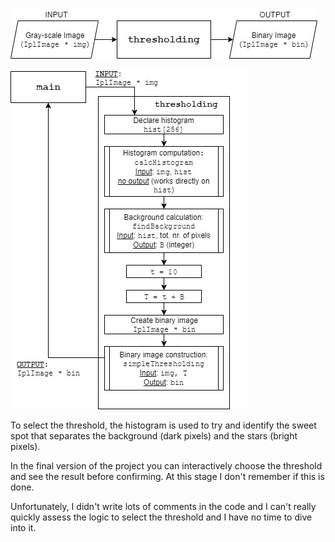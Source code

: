 ![](https://github.com/Roberto888888/Project-Lens-Quality-Assessment/blob/main/2-Preprocessing/Thresholding/thresholding.jpg)

![](https://github.com/Roberto888888/Project-Lens-Quality-Assessment/blob/main/2-Preprocessing/Thresholding/thresholding_dataflow.jpg)

To select the threshold, the histogram is used to try and identify the sweet spot that separates the background (dark pixels) and the stars (bright pixels).

In the final version of the project you can interactively choose the threshold and see the result before confirming.
At this stage I don't remember if this is done.

Unfortunately, I didn't write lots of comments in the code and I can't really quickly assess the logic to select the threshold and I have no time to dive into it.
